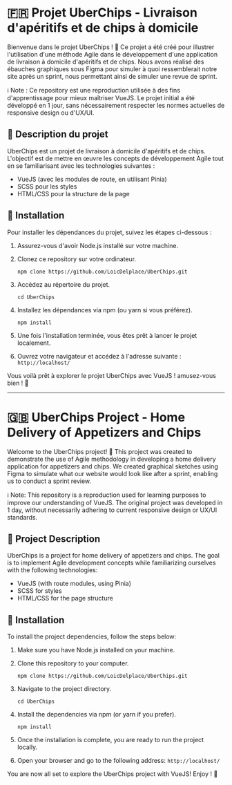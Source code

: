 # 🇫🇷 Projet UberChips - Livraison d'apéritifs et de chips à domicile

Bienvenue dans le projet UberChips ! 🚀 Ce projet a été créé pour illustrer l'utilisation d'une méthode Agile dans le développement d'une application de livraison à domicile d'apéritifs et de chips. Nous avons réalisé des ébauches graphiques sous Figma pour simuler à quoi ressemblerait notre site après un sprint, nous permettant ainsi de simuler une revue de sprint.

ℹ️ Note : Ce repository est une reproduction utilisée à des fins d'apprentissage pour mieux maîtriser VueJS. Le projet initial a été développé en 1 jour, sans nécessairement respecter les normes actuelles de responsive design ou d'UX/UI.

## 📝 Description du projet

UberChips est un projet de livraison à domicile d'apéritifs et de chips. L'objectif est de mettre en œuvre les concepts de développement Agile tout en se familiarisant avec les technologies suivantes :

- VueJS (avec les modules de route, en utilisant Pinia)
- SCSS pour les styles
- HTML/CSS pour la structure de la page

## 🚀 Installation

Pour installer les dépendances du projet, suivez les étapes ci-dessous :

1. Assurez-vous d'avoir Node.js installé sur votre machine.

2. Clonez ce repository sur votre ordinateur.

   ```
   npm clone https://github.com/LoicDelplace/UberChips.git
   ```

3. Accédez au répertoire du projet.


   ```
   cd UberChips
   ```

4. Installez les dépendances via npm (ou yarn si vous préférez).

   ```
   npm install
   ```

5. Une fois l'installation terminée, vous êtes prêt à lancer le projet localement.

6. Ouvrez votre navigateur et accédez à l'adresse suivante : `http://localhost/`

Vous voilà prêt à explorer le projet UberChips avec VueJS ! amusez-vous bien ! 🎉

---

# 🇬🇧 UberChips Project - Home Delivery of Appetizers and Chips

Welcome to the UberChips project! 🚀 This project was created to demonstrate the use of Agile methodology in developing a home delivery application for appetizers and chips. We created graphical sketches using Figma to simulate what our website would look like after a sprint, enabling us to conduct a sprint review.

ℹ️ Note: This repository is a reproduction used for learning purposes to improve our understanding of VueJS. The original project was developed in 1 day, without necessarily adhering to current responsive design or UX/UI standards.

## 📝 Project Description

UberChips is a project for home delivery of appetizers and chips. The goal is to implement Agile development concepts while familiarizing ourselves with the following technologies:

- VueJS (with route modules, using Pinia)
- SCSS for styles
- HTML/CSS for the page structure

## 🚀 Installation

To install the project dependencies, follow the steps below:

1. Make sure you have Node.js installed on your machine.

2. Clone this repository to your computer.

   ```
   npm clone https://github.com/LoicDelplace/UberChips.git
   ```

3. Navigate to the project directory.


   ```
   cd UberChips
   ```

4. Install the dependencies via npm (or yarn if you prefer).

   ```
   npm install
   ```

5. Once the installation is complete, you are ready to run the project locally.

6. Open your browser and go to the following address: `http://localhost/`

You are now all set to explore the UberChips project with VueJS! Enjoy ! 🎉